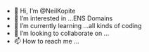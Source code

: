 - 👋 Hi, I’m @NeilKopite
- 👀 I’m interested in ...ENS Domains
- 🌱 I’m currently learning ...all kinds of coding
- 💞️ I’m looking to collaborate on ...
- 📫 How to reach me ...

<!---
NeilKopite/NeilKopite is a ✨ special ✨ repository because its `README.md` (this file) appears on your GitHub profile.
You can click the Preview link to take a look at your changes.
--->
